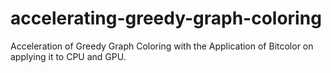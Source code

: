 # accelerating-greedy-graph-coloring
Acceleration of Greedy Graph Coloring with the Application of Bitcolor on applying it to CPU and GPU.
